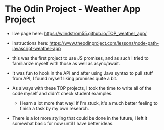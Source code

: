 # The Odin Project - Weather App Project
- live page here: https://wlindstrom55.github.io/TOP_weather_app/
- instructions here: https://www.theodinproject.com/lessons/node-path-javascript-weather-app

- this was the first project to use JS promises, and as such I tried to familiarize myself with those as well as async/await.
- It was fun to hook in the API and after using Java syntax to pull stuff from API, I found myself liking promises quite a bit.
- As always with these TOP projects, I took the time to write all of the code myself and didn't check student examples.
    - I learn a lot more that way! If I'm stuck, it's a much better feeling to finish a task by my own research.
- There is a lot more styling that could be done in the future, I left it somewhat basic for now until I have better ideas.
